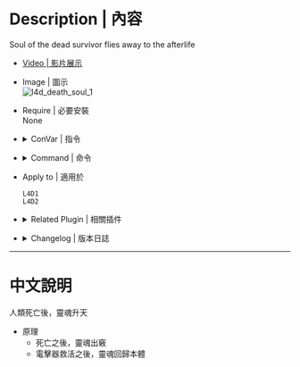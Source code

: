 # Description | 內容
Soul of the dead survivor flies away to the afterlife

* [Video | 影片展示](https://youtu.be/tSb1ayyhW0I)

* Image | 圖示
	<br/>![l4d_death_soul_1](image/l4d_death_soul_1.gif)

* Require | 必要安裝
<br/>None

* <details><summary>ConVar | 指令</summary>

	* cfg\sourcemod\l4d_death_soul.cfg
		```php
        // 0=Plugin off, 1=Plugin on.
        l4d_death_soul_allow "1"
		```
</details>

* <details><summary>Command | 命令</summary>

	None
</details>

* Apply to | 適用於
	```
	L4D1
	L4D2
	```

* <details><summary>Related Plugin | 相關插件</summary>

	1. [l4d_graves](/l4d_graves): When a survivor die, on his body appear a grave.
		> 為人類屍體造一個墓碑以做紀念
</details>

* <details><summary>Changelog | 版本日誌</summary>

	```php
	//Dragokas @ 2019-2021
	//HarryPotter @ 2022-2023
	```
	* v1.0h (2023-7-27)
        * Remove soul when player changes team.
		* Remove CPR

	* v1.6
        * [Original Plugin by Dragokas](https://forums.alliedmods.net/showthread.php?t=319273)
</details>

- - - -
# 中文說明
人類死亡後，靈魂升天

* 原理
    * 死亡之後，靈魂出竅
	* 電擊器救活之後，靈魂回歸本體